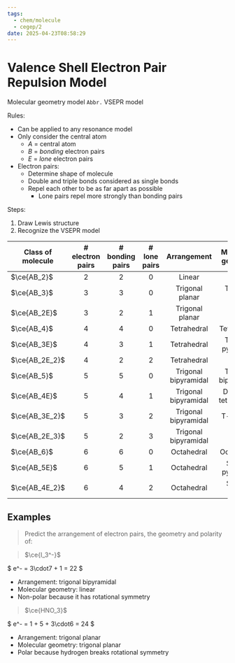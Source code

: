 ```yaml
---
tags:
  - chem/molecule
  - cegep/2
date: 2025-04-23T08:58:29
---
```


# Valence Shell Electron Pair Repulsion Model

Molecular geometry model
`Abbr.` VSEPR model

Rules:

- Can be applied to any resonance model
- Only consider the central atom
	- $A$ = central atom
	- $B$ = *bonding* electron pairs
	- $E$ = *lone* electron pairs
- Electron pairs:
	- Determine shape of molecule
	- Double and triple bonds considered as single bonds
	- Repel each other to be as far apart as possible
		- Lone pairs repel more strongly than bonding pairs

Steps:

1. Draw Lewis structure
2. Recognize the VSEPR model

| Class of molecule | # electron pairs | # bonding pairs | # lone pairs |     Arrangement      |  Molecular geometry   |
| ----------------- |:----------------:|:---------------:|:------------:|:--------------------:|:---------------------:|
| $\ce{AB_2}$       |        2         |        2        |      0       |        Linear        |        Linear         |
| $\ce{AB_3}$       |        3         |        3        |      0       |   Trigonal planar    |    Trigonal planar    |
| $\ce{AB_2E}$      |        3         |        2        |      1       |   Trigonal planar    |         Bent          |
| $\ce{AB_4}$       |        4         |        4        |      0       |     Tetrahedral      |      Tetrahedral      |
| $\ce{AB_3E}$      |        4         |        3        |      1       |     Tetrahedral      |  Trigonal pyramidal   |
| $\ce{AB_2E_2}$    |        4         |        2        |      2       |     Tetrahedral      |         Bent          |
| $\ce{AB_5}$       |        5         |        5        |      0       | Trigonal bipyramidal | Trigonal bipyramidal  |
| $\ce{AB_4E}$      |        5         |        4        |      1       | Trigonal bipyramidal | Distorted tetrahedron |
| $\ce{AB_3E_2}$    |        5         |        3        |      2       | Trigonal bipyramidal |       T-shaped        |
| $\ce{AB_2E_3}$    |        5         |        2        |      3       | Trigonal bipyramidal |        Linear         |
| $\ce{AB_6}$       |        6         |        6        |      0       |      Octahedral      |      Octahedral       |
| $\ce{AB_5E}$      |        6         |        5        |      1       |      Octahedral      |   Square pyramidal    |
| $\ce{AB_4E_2}$    |        6         |        4        |      2       |      Octahedral      |     Square planar     |

## Examples

> Predict the arrangement of electron pairs, the geometry and polarity of:

> $\ce{I_3^-}$

$
e^- = 3\cdot7 + 1 = 22
$

- Arrangement: trigonal bipyramidal
- Molecular geometry: linear
- Non-polar because it has rotational symmetry

> $\ce{HNO_3}$

$
e^- = 1 + 5 + 3\cdot6 = 24
$

- Arrangement: trigonal planar
- Molecular geometry: trigonal planar
- Polar because hydrogen breaks rotational symmetry
